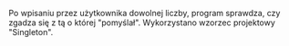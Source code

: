 Po wpisaniu przez użytkownika dowolnej liczby, program sprawdza, czy zgadza się z tą o której "pomyślał". Wykorzystano wzorzec projektowy "Singleton".
